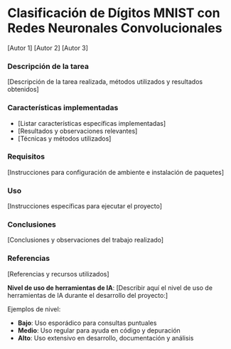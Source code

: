 # Clasificación de Dígitos MNIST con Redes Neuronales Convolucionales
[Autor 1]
[Autor 2]
[Autor 3]

### Descripción de la tarea
[Descripción de la tarea realizada, métodos utilizados y resultados obtenidos]

### Características implementadas
- [Listar características específicas implementadas]
- [Resultados y observaciones relevantes]
- [Técnicas y métodos utilizados]

### Requisitos
[Instrucciones para configuración de ambiente e instalación de paquetes]

### Uso
[Instrucciones específicas para ejecutar el proyecto]

### Conclusiones
[Conclusiones y observaciones del trabajo realizado]

### Referencias
[Referencias y recursos utilizados]

**Nivel de uso de herramientas de IA**: [Describir aquí el nivel de uso de herramientas de IA durante el desarrollo del proyecto:]

Ejemplos de nivel:
- **Bajo**: Uso esporádico para consultas puntuales
- **Medio**: Uso regular para ayuda en código y depuración
- **Alto**: Uso extensivo en desarrollo, documentación y análisis